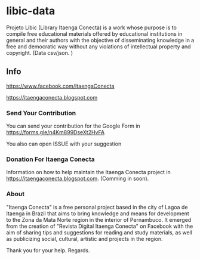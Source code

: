 # libic-data
Projeto Libic (Library Itaenga Conecta) is a work whose purpose is to compile free educational materials offered by educational institutions in general and their authors with the objective of disseminating knowledge in a free and democratic way without any violations of intellectual property and copyright. (Data csv/json. )

## Info

https://www.facebook.com/ItaengaConecta

https://itaengaconecta.blogspot.com

### Send Your Contribution

You can send your contribution for the Google Form in https://forms.gle/n4Km899DseXt2HvFA

You also can open ISSUE with your suggestion


### Donation For Itaenga Conecta

Information on how to help maintain the Itaenga Conecta project in https://itaengaconecta.blogspot.com. (Comming in soon).

### About

"Itaenga Conecta" is a free personal project based in the city of Lagoa de Itaenga in Brazil that aims to bring knowledge and means for development to the Zona da Mata Norte region in the interior of Pernambuco. It emerged from the creation of "Revista Digital Itaenga Conecta" on Facebook with the aim of sharing tips and suggestions for reading and study materials, as well as publicizing social, cultural, artistic and projects in the region.


Thank you for your help.
Regards.
